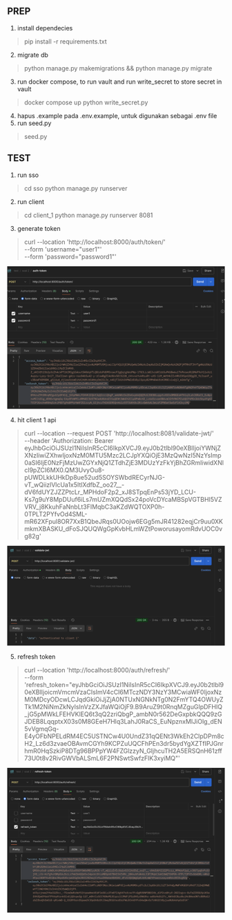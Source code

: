 ## PREP
1. install dependecies
> pip install -r requirements.txt
2. migrate db
> python manage.py makemigrations && python manage.py migrate 
3. run docker compose, to run vault and run write_secret to store secret in vault
> docker compose up
> python write_secret.py    
4. hapus .example pada .env.example, untuk digunakan sebagai .env file  
5. run seed.py
> seed.py

## TEST
1. run sso
> cd sso
> python manage.py runserver

2. run client
> cd client_1
> python manage.py runserver 8081

3. generate token
> curl --location 'http://localhost:8000/auth/token/' \
--form 'username="user1"' \
--form 'password="password1"'

![Screenshot](https://github.com/bayu2403/interview-be-vpn/blob/main/soal_2/image/auth_token.png)

4. hit client 1 api
> curl --location --request POST 'http://localhost:8081/validate-jwt/' \
--header 'Authorization: Bearer eyJhbGciOiJSUzI1NiIsInR5cCI6IkpXVCJ9.eyJ0b2tlbl90eXBlIjoiYWNjZXNzIiwiZXhwIjoxNzM0MTU5Mzc2LCJpYXQiOjE3MzQwNzI5NzYsImp0aSI6IjE0NzFjMzUwZGYxNjQ1ZTdhZjE3MDUzYzFkYjBhZGRmIiwidXNlcl9pZCI6MX0.QM3UvyOu8-pUWDLkkUHkDp8ue52ud5SOYSWbdRECyrNJG-vT_wQiizlVlcUa1x5ItlXdfbZ_oo27__-dV6fdUYZJZZPtcLr_MPHdoF2p2_xJ8STpqEnPs53jYD_LCU-Ks7g9uY8MpDUuf6iLs7mUZmXQQdSx24poVcDYcaMBSpVGTBHI5VZVRV_j8KkuhFaNnbLt3FIMqbC3aKZdWQTOXP0h-0TPLT2PYfvOd4SML-mR62XFpul8OR7XxB1QbeJRqs0UOojw6EGg5mJR41282eqjCr9uu0XKmkmXBASKU_dFoSJQUQWgGpKvbHLmWZtPoworusayomRdvUOC0vg82g'

![Screenshot](https://github.com/bayu2403/interview-be-vpn/blob/main/soal_2/image/validate_jwt.png)


5. refresh token
> curl --location 'http://localhost:8000/auth/refresh/' \
--form 'refresh_token="eyJhbGciOiJSUzI1NiIsInR5cCI6IkpXVCJ9.eyJ0b2tlbl90eXBlIjoicmVmcmVzaCIsImV4cCI6MTczNDY3NzY3MCwiaWF0IjoxNzM0MDcyODcwLCJqdGkiOiJjZjA0NTUxNGNkNTg0N2FmYTQ4OWUyZTk1M2NiNmZkNyIsInVzZXJfaWQiOjF9.B9AruZ9t0RnqMZguGIpDFHlQ_jG5pMWkLFEHVKlEQ6t3qQ2zriQbgP_ambN0r562DeGxpbkQQQ9zGJDEB8LqqptxX03s0M8GEeH7Hlq3LahJ0RaCS_EuNpznxMIJiOlg_dEN5vVgmqGq-E4yOFbNPELdRM4EC5USTNCw4U0UndZ31qQENt3WkEh2ClpDPm8cH2_Lz6d3zvaeOBAvmCGYh9KCPZuUQCFhPEn3dr5bydYgXZTfIPJGnrhmR0HqSzkiP8DTg96BPPpYW4FZGlzzyN_GIjhcuTH2A5ERSQnH61zff73U0t8v2RivGWVbALSmL6F2PNSwtSwfzFlK3xyiMQ"' 

![Screenshot](https://github.com/bayu2403/interview-be-vpn/blob/main/soal_2/image/refresh_token.png)